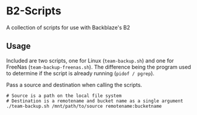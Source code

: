 # B2-Scripts
A collection of scripts for use with Backblaze's B2

## Usage
Included are two scripts, one for Linux (`team-backup.sh`) and one for FreeNas (`team-backup-freenas.sh`).
The difference being the program used to determine if the script is already running (`pidof / pgrep`).

Pass a source and destination when calling the scripts.
```
# Source is a path on the local file system
# Destination is a remotename and bucket name as a single argument
./team-backup.sh /mnt/path/to/source remotename:bucketname
```
